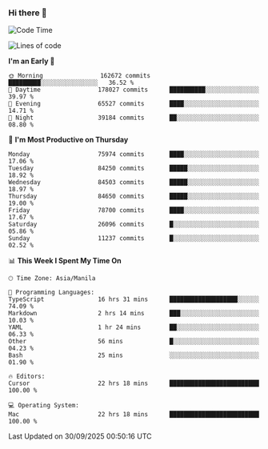 ### Hi there 👋

<!--START_SECTION:waka-->
![Code Time](http://img.shields.io/badge/Code%20Time-6%2C314%20hrs%2030%20mins-blue)

![Lines of code](https://img.shields.io/badge/From%20Hello%20World%20I%27ve%20Written-148.1%20million%20lines%20of%20code-blue)

**I'm an Early 🐤** 

```text
🌞 Morning                162672 commits      █████████░░░░░░░░░░░░░░░░   36.52 % 
🌆 Daytime                178027 commits      ██████████░░░░░░░░░░░░░░░   39.97 % 
🌃 Evening                65527 commits       ████░░░░░░░░░░░░░░░░░░░░░   14.71 % 
🌙 Night                  39184 commits       ██░░░░░░░░░░░░░░░░░░░░░░░   08.80 % 
```
📅 **I'm Most Productive on Thursday** 

```text
Monday                   75974 commits       ████░░░░░░░░░░░░░░░░░░░░░   17.06 % 
Tuesday                  84250 commits       █████░░░░░░░░░░░░░░░░░░░░   18.92 % 
Wednesday                84503 commits       █████░░░░░░░░░░░░░░░░░░░░   18.97 % 
Thursday                 84650 commits       █████░░░░░░░░░░░░░░░░░░░░   19.00 % 
Friday                   78700 commits       ████░░░░░░░░░░░░░░░░░░░░░   17.67 % 
Saturday                 26096 commits       █░░░░░░░░░░░░░░░░░░░░░░░░   05.86 % 
Sunday                   11237 commits       █░░░░░░░░░░░░░░░░░░░░░░░░   02.52 % 
```


📊 **This Week I Spent My Time On** 

```text
🕑︎ Time Zone: Asia/Manila

💬 Programming Languages: 
TypeScript               16 hrs 31 mins      ███████████████████░░░░░░   74.09 % 
Markdown                 2 hrs 14 mins       ███░░░░░░░░░░░░░░░░░░░░░░   10.03 % 
YAML                     1 hr 24 mins        ██░░░░░░░░░░░░░░░░░░░░░░░   06.33 % 
Other                    56 mins             █░░░░░░░░░░░░░░░░░░░░░░░░   04.23 % 
Bash                     25 mins             ░░░░░░░░░░░░░░░░░░░░░░░░░   01.90 % 

🔥 Editors: 
Cursor                   22 hrs 18 mins      █████████████████████████   100.00 % 

💻 Operating System: 
Mac                      22 hrs 18 mins      █████████████████████████   100.00 % 
```


 Last Updated on 30/09/2025 00:50:16 UTC
<!--END_SECTION:waka-->


<!--
**rad182/rad182** is a ✨ _special_ ✨ repository because its `README.md` (this file) appears on your GitHub profile.

Here are some ideas to get you started:

- 🔭 I’m currently working on ...
- 🌱 I’m currently learning ...
- 👯 I’m looking to collaborate on ...
- 🤔 I’m looking for help with ...
- 💬 Ask me about ...
- 📫 How to reach me: ...
- 😄 Pronouns: ...
- ⚡ Fun fact: ...
-->
